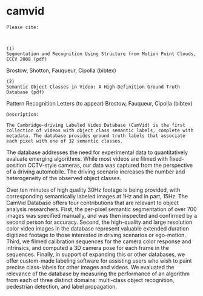 # camvid
 
	Please cite: 	
	

	
	(1)
	Segmentation and Recognition Using Structure from Motion Point Clouds, ECCV 2008 (pdf)
Brostow, Shotton, Fauqueur, Cipolla (bibtex)

	
	(2)
	Semantic Object Classes in Video: A High-Definition Ground Truth Database (pdf)
Pattern Recognition Letters (to appear)
Brostow, Fauqueur, Cipolla (bibtex)

	
	
	

	Description:
	  
	The Cambridge-driving Labeled Video Database (CamVid) is the first collection of videos with object class semantic labels, complete with metadata. The database provides ground truth labels that associate each pixel with one of 32 semantic classes.

The database addresses the need for experimental data to quantitatively evaluate emerging algorithms. While most videos are filmed with fixed-position CCTV-style cameras, our data was captured from the perspective of a driving automobile. The driving scenario increases the number and heterogeneity of the observed object
classes.

Over ten minutes of high quality 30Hz footage is being provided, with corresponding semantically labeled images at 1Hz and in part, 15Hz. The CamVid Database offers four contributions that are relevant to object analysis researchers. First, the per-pixel semantic segmentation of over 700 images was specified manually, and was then inspected and confirmed by a second person for accuracy. Second, the high-quality and large resolution color video images in the database represent valuable extended duration digitized footage to those interested in driving scenarios or ego-motion. Third, we filmed calibration sequences for the camera color response and intrinsics, and computed a 3D camera pose for each frame in the sequences. Finally, in support of expanding this or other databases, we offer custom-made labeling software for assisting users who wish to paint precise class-labels for other images and videos. We evaluated the relevance of the database by measuring the performance of an algorithm from each of three distinct domains: multi-class object recognition, pedestrian detection, and label propagation.
